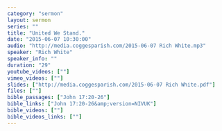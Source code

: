 ```yaml
---
category: "sermon"
layout: sermon
series: ""
title: "United We Stand."
date: "2015-06-07 10:30:00"
audio: "http://media.coggesparish.com/2015-06-07 Rich White.mp3"
speaker: "Rich White"
speaker_info: ""
duration: "29"
youtube_videos: [""]
vimeo_videos: [""]
slides: ["http://media.coggesparish.com/2015-06-07 Rich White.pdf"]
files: [""]
bible_passages: ["John 17:20-26"]
bible_links: ["John 17:20-26&amp;version=NIVUK"]
bible_videos: [""]
bible_videos_links: [""]
---
```

